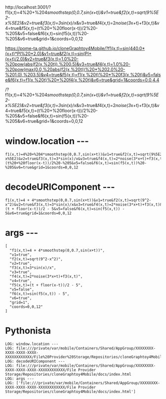 http://localhost:3001/?f1(x,t)=4%20+%204*smoothstep(0,0.7,sin(x+t))&v1=true&f2(x,t)=sqrt(9%5E2-x%5E2)&v2=true&f3(x,t)=3*sin(x)/x&v3=true&f4(x,t)=2*noise(3*x+t)+f3(x,t)&v4=true&f5(x,t)=(t%20+%20floor(x-t))/2%20-%205&v5=false&f6(x,t)=sin(f5(x,t))%20-%205&v6=true&grid=1&coords=0,0,12

https://pome-ta.github.io/cloneGraphtoy4Mobile/?f1(x,t)=sin(440.0*(x+t)*PI%20*2.0)&v1=true&f2(x,t)=sin(PI*(x+t)/2.0)&v2=true&f3(x,t)=1.0%20-%20pow(abs(f2(x,%20t)),%200.5)&v3=true&f4(x,t)=1.0%20-%20pow(max(0.0,%20abs(f2(x,%20t))%20*%202.0%20-%201.0),%203.5)&v4=true&f5(x,t)=f1(x,%20t)%20*%20f3(x,%20t)&v5=false&f6(x,t)=f1(x,%20t)%20*%20f4(x,%20t)&v6=true&grid=1&coords=0,0,4.4


/?f1(x,t)=4%20+%204*smoothstep(0,0.7,sin(x+t))&v1=true&f2(x,t)=sqrt(9%5E2-x%5E2)&v2=true&f3(x,t)=3*sin(x)/x&v3=true&f4(x,t)=2*noise(3*x+t)+f3(x,t)&v4=true&f5(x,t)=(t%20+%20floor(x-t))/2%20-%205&v5=false&f6(x,t)=sin(f5(x,t))%20-%205&v6=true&grid=1&coords=0,0,12


# window.location ---

```
f1(x,t)=4%20+%204*smoothstep(0,0.7,sin(x+t))&v1=true&f2(x,t)=sqrt(9%5E2-x%5E2)&v2=true&f3(x,t)=3*sin(x)/x&v3=true&f4(x,t)=2*noise(3*x+t)+f3(x,t)&v4=true&f5(x,t)=(t%20+%20floor(x-t))/2%20-%205&v5=false&f6(x,t)=sin(f5(x,t))%20-%205&v6=true&grid=1&coords=0,0,12
```

# decodeURIComponent ---

```
f1(x,t)=4 + 4*smoothstep(0,0.7,sin(x+t))&v1=true&f2(x,t)=sqrt(9^2-x^2)&v2=true&f3(x,t)=3*sin(x)/x&v3=true&f4(x,t)=2*noise(3*x+t)+f3(x,t)&v4=true&f5(x,t)=(t + floor(x-t))/2 - 5&v5=false&f6(x,t)=sin(f5(x,t)) - 5&v6=true&grid=1&coords=0,0,12
```

# args ---

```
[
  "f1(x,t)=4 + 4*smoothstep(0,0.7,sin(x+t))",
  "v1=true",
  "f2(x,t)=sqrt(9^2-x^2)",
  "v2=true",
  "f3(x,t)=3*sin(x)/x",
  "v3=true",
  "f4(x,t)=2*noise(3*x+t)+f3(x,t)",
  "v4=true",
  "f5(x,t)=(t + floor(x-t))/2 - 5",
  "v5=false",
  "f6(x,t)=sin(f5(x,t)) - 5",
  "v6=true",
  "grid=1",
  "coords=0,0,12"
]
```

# Pythonista


```
LOG: window.location ---
LOG: file:///private/var/mobile/Containers/Shared/AppGroup/XXXXXXXX-XXXX-XXXX-XXXX-XXXXXXXXXXXX/File%20Provider%20Storage/Repositories/cloneGraphtoy4Mobile/docs/index.html
LOG: decodeURIComponent ---
LOG: file:///private/var/mobile/Containers/Shared/AppGroup/XXXXXXXX-XXXX-XXXX-XXXX-XXXXXXXXXXXX/File Provider Storage/Repositories/cloneGraphtoy4Mobile/docs/index.html
LOG: args ---
LOG: ['file:///private/var/mobile/Containers/Shared/AppGroup/XXXXXXXX-XXXX-XXXX-XXXX-XXXXXXXXXXXX/File Provider Storage/Repositories/cloneGraphtoy4Mobile/docs/index.html']


```
